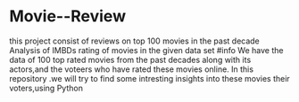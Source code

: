 # Movie--Review
this project consist of reviews on top 100 movies in the past decade
Analysis of IMBDs rating of movies in the given data set #info We have the data of 100 top rated movies from the past decades along with its actors,and the voteers who have rated these movies online. In this repository .we will try to find some intresting insights into these movies their voters,using Python
